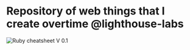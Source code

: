 # Repository of web things that I create overtime @lighthouse-labs

![Ruby cheatsheet V 0.1](https://github.com/adamdahan/lighthouse-web/blob/master/ruby-cheatsheet-v-0.1/image/ruby-cheatsheet-v-0.1.png)

